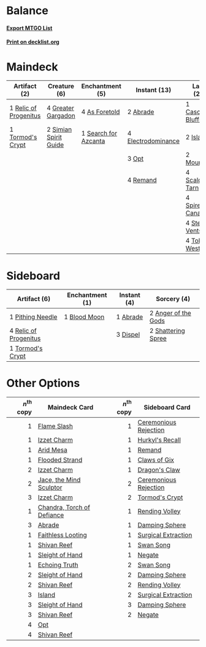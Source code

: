 # Balance

#### [Export MTGO List](../collection/Balance/Balance.txt)
#### [Print on decklist.org](http://decklist.org/?deckmain=2%09Abrade%0A4%09Ancestral%20Vision%0A4%09As%20Foretold%0A1%09Cascade%20Bluffs%0A4%09Electrodominance%0A4%09Greater%20Gargadon%0A2%09Island%0A1%09Jace,%20the%20Mind%20Sculptor%0A2%09Mountain%0A3%09Opt%0A1%09Relic%20of%20Progenitus%0A4%09Remand%0A4%09Restore%20Balance%0A4%09Scalding%20Tarn%0A1%09Search%20for%20Azcanta%0A4%09Serum%20Visions%0A2%09Simian%20Spirit%20Guide%0A4%09Spirebluff%20Canal%0A4%09Steam%20Vents%0A4%09Tolaria%20West%0A1%09Tormod's%20Crypt&deckside=1%09Abrade%0A2%09Anger%20of%20the%20Gods%0A1%09Blood%20Moon%0A3%09Dispel%0A1%09Pithing%20Needle%0A4%09Relic%20of%20Progenitus%0A2%09Shattering%20Spree%0A1%09Tormod's%20Crypt)
# Maindeck

|                                          Artifact (2)                                          |                                          Creature (6)                                          |                                        Enchantment (5)                                        |                                        Instant (13)                                         |                                          Land (21)                                          |                                          Planeswalker (1)                                          |                                        Sorcery (12)                                         |
|------------------------------------------------------------------------------------------------|------------------------------------------------------------------------------------------------|-----------------------------------------------------------------------------------------------|---------------------------------------------------------------------------------------------|---------------------------------------------------------------------------------------------|----------------------------------------------------------------------------------------------------|---------------------------------------------------------------------------------------------|
|1 [Relic of Progenitus](http://gatherer.wizards.com/Pages/Card/Details.aspx?multiverseid=174824)|4 [Greater Gargadon](http://gatherer.wizards.com/Pages/Card/Details.aspx?multiverseid=370560)   |4 [As Foretold](http://gatherer.wizards.com/Pages/Card/Details.aspx?multiverseid=426744)       |2 [Abrade](http://gatherer.wizards.com/Pages/Card/Details.aspx?multiverseid=430772)          |1 [Cascade Bluffs](http://gatherer.wizards.com/Pages/Card/Details.aspx?multiverseid=442226)  |1 [Jace, the Mind Sculptor](http://gatherer.wizards.com/Pages/Card/Details.aspx?multiverseid=442051)|4 [Ancestral Vision](http://gatherer.wizards.com/Pages/Card/Details.aspx?multiverseid=189244)|
|1 [Tormod's Crypt](http://gatherer.wizards.com/Pages/Card/Details.aspx?multiverseid=389723)     |2 [Simian Spirit Guide](http://gatherer.wizards.com/Pages/Card/Details.aspx?multiverseid=442137)|1 [Search for Azcanta](http://gatherer.wizards.com/Pages/Card/Details.aspx?multiverseid=435226)|4 [Electrodominance](http://gatherer.wizards.com/Pages/Card/Details.aspx?multiverseid=457243)|2 [Island](http://gatherer.wizards.com/Pages/Card/Details.aspx?multiverseid=439857)          |                                                                                                    |4 [Restore Balance](http://gatherer.wizards.com/Pages/Card/Details.aspx?multiverseid=113520) |
|                                                                                                |                                                                                                |                                                                                               |3 [Opt](http://gatherer.wizards.com/Pages/Card/Details.aspx?multiverseid=442948)             |2 [Mountain](http://gatherer.wizards.com/Pages/Card/Details.aspx?multiverseid=439859)        |                                                                                                    |4 [Serum Visions](http://gatherer.wizards.com/Pages/Card/Details.aspx?multiverseid=50145)    |
|                                                                                                |                                                                                                |                                                                                               |4 [Remand](http://gatherer.wizards.com/Pages/Card/Details.aspx?multiverseid=380255)          |4 [Scalding Tarn](http://gatherer.wizards.com/Pages/Card/Details.aspx?multiverseid=405107)   |                                                                                                    |                                                                                             |
|                                                                                                |                                                                                                |                                                                                               |                                                                                             |4 [Spirebluff Canal](http://gatherer.wizards.com/Pages/Card/Details.aspx?multiverseid=417822)|                                                                                                    |                                                                                             |
|                                                                                                |                                                                                                |                                                                                               |                                                                                             |4 [Steam Vents](http://gatherer.wizards.com/Pages/Card/Details.aspx?multiverseid=405109)     |                                                                                                    |                                                                                             |
|                                                                                                |                                                                                                |                                                                                               |                                                                                             |4 [Tolaria West](http://gatherer.wizards.com/Pages/Card/Details.aspx?multiverseid=136047)    |                                                                                                    |                                                                                             |


# Sideboard

|                                          Artifact (6)                                          |                                   Enchantment (1)                                    |                                    Instant (4)                                    |                                         Sorcery (4)                                          |
|------------------------------------------------------------------------------------------------|--------------------------------------------------------------------------------------|-----------------------------------------------------------------------------------|----------------------------------------------------------------------------------------------|
|1 [Pithing Needle](http://gatherer.wizards.com/Pages/Card/Details.aspx?multiverseid=129526)     |1 [Blood Moon](http://gatherer.wizards.com/Pages/Card/Details.aspx?multiverseid=45386)|1 [Abrade](http://gatherer.wizards.com/Pages/Card/Details.aspx?multiverseid=430772)|2 [Anger of the Gods](http://gatherer.wizards.com/Pages/Card/Details.aspx?multiverseid=438682)|
|4 [Relic of Progenitus](http://gatherer.wizards.com/Pages/Card/Details.aspx?multiverseid=174824)|                                                                                      |3 [Dispel](http://gatherer.wizards.com/Pages/Card/Details.aspx?multiverseid=401858)|2 [Shattering Spree](http://gatherer.wizards.com/Pages/Card/Details.aspx?multiverseid=456224) |
|1 [Tormod's Crypt](http://gatherer.wizards.com/Pages/Card/Details.aspx?multiverseid=389723)     |                                                                                      |                                                                                   |                                                                                              |


# Other Options

|*n*<sup>th</sup> copy|                                            Maindeck Card                                            |*n*<sup>th</sup> copy|                                         Sideboard Card                                         |
|--------------------:|-----------------------------------------------------------------------------------------------------|--------------------:|------------------------------------------------------------------------------------------------|
|                    1|[Flame Slash](http://gatherer.wizards.com/Pages/Card/Details.aspx?multiverseid=416914)               |                    1|[Ceremonious Rejection](http://gatherer.wizards.com/Pages/Card/Details.aspx?multiverseid=417613)|
|                    1|[Izzet Charm](http://gatherer.wizards.com/Pages/Card/Details.aspx?multiverseid=338413)               |                    1|[Hurkyl's Recall](http://gatherer.wizards.com/Pages/Card/Details.aspx?multiverseid=135260)      |
|                    1|[Arid Mesa](http://gatherer.wizards.com/Pages/Card/Details.aspx?multiverseid=405092)                 |                    1|[Remand](http://gatherer.wizards.com/Pages/Card/Details.aspx?multiverseid=380255)               |
|                    1|[Flooded Strand](http://gatherer.wizards.com/Pages/Card/Details.aspx?multiverseid=405098)            |                    1|[Claws of Gix](http://gatherer.wizards.com/Pages/Card/Details.aspx?multiverseid=109690)         |
|                    2|[Izzet Charm](http://gatherer.wizards.com/Pages/Card/Details.aspx?multiverseid=338413)               |                    1|[Dragon's Claw](http://gatherer.wizards.com/Pages/Card/Details.aspx?multiverseid=129527)        |
|                    2|[Jace, the Mind Sculptor](http://gatherer.wizards.com/Pages/Card/Details.aspx?multiverseid=442051)   |                    2|[Ceremonious Rejection](http://gatherer.wizards.com/Pages/Card/Details.aspx?multiverseid=417613)|
|                    3|[Izzet Charm](http://gatherer.wizards.com/Pages/Card/Details.aspx?multiverseid=338413)               |                    2|[Tormod's Crypt](http://gatherer.wizards.com/Pages/Card/Details.aspx?multiverseid=389723)       |
|                    1|[Chandra, Torch of Defiance](http://gatherer.wizards.com/Pages/Card/Details.aspx?multiverseid=417683)|                    1|[Rending Volley](http://gatherer.wizards.com/Pages/Card/Details.aspx?multiverseid=394663)       |
|                    3|[Abrade](http://gatherer.wizards.com/Pages/Card/Details.aspx?multiverseid=430772)                    |                    1|[Damping Sphere](http://gatherer.wizards.com/Pages/Card/Details.aspx?multiverseid=443101)       |
|                    1|[Faithless Looting](http://gatherer.wizards.com/Pages/Card/Details.aspx?multiverseid=389512)         |                    1|[Surgical Extraction](http://gatherer.wizards.com/Pages/Card/Details.aspx?multiverseid=397706)  |
|                    1|[Shivan Reef](http://gatherer.wizards.com/Pages/Card/Details.aspx?multiverseid=129731)               |                    1|[Swan Song](http://gatherer.wizards.com/Pages/Card/Details.aspx?multiverseid=420715)            |
|                    1|[Sleight of Hand](http://gatherer.wizards.com/Pages/Card/Details.aspx?multiverseid=25557)            |                    1|[Negate](http://gatherer.wizards.com/Pages/Card/Details.aspx?multiverseid=423707)               |
|                    1|[Echoing Truth](http://gatherer.wizards.com/Pages/Card/Details.aspx?multiverseid=405212)             |                    2|[Swan Song](http://gatherer.wizards.com/Pages/Card/Details.aspx?multiverseid=420715)            |
|                    2|[Sleight of Hand](http://gatherer.wizards.com/Pages/Card/Details.aspx?multiverseid=25557)            |                    2|[Damping Sphere](http://gatherer.wizards.com/Pages/Card/Details.aspx?multiverseid=443101)       |
|                    2|[Shivan Reef](http://gatherer.wizards.com/Pages/Card/Details.aspx?multiverseid=129731)               |                    2|[Rending Volley](http://gatherer.wizards.com/Pages/Card/Details.aspx?multiverseid=394663)       |
|                    3|[Island](http://gatherer.wizards.com/Pages/Card/Details.aspx?multiverseid=439857)                    |                    2|[Surgical Extraction](http://gatherer.wizards.com/Pages/Card/Details.aspx?multiverseid=397706)  |
|                    3|[Sleight of Hand](http://gatherer.wizards.com/Pages/Card/Details.aspx?multiverseid=25557)            |                    3|[Damping Sphere](http://gatherer.wizards.com/Pages/Card/Details.aspx?multiverseid=443101)       |
|                    3|[Shivan Reef](http://gatherer.wizards.com/Pages/Card/Details.aspx?multiverseid=129731)               |                    2|[Negate](http://gatherer.wizards.com/Pages/Card/Details.aspx?multiverseid=423707)               |
|                    4|[Opt](http://gatherer.wizards.com/Pages/Card/Details.aspx?multiverseid=442948)                       |                     |                                                                                                |
|                    4|[Shivan Reef](http://gatherer.wizards.com/Pages/Card/Details.aspx?multiverseid=129731)               |                     |                                                                                                |

